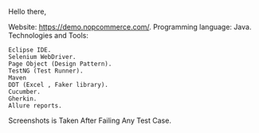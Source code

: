 Hello there, 

Website: https://demo.nopcommerce.com/.
Programming language: Java.
Technologies and Tools:

    Eclipse IDE.
    Selenium WebDriver.
    Page Object (Design Pattern).
    TestNG (Test Runner).
    Maven
    DDT (Excel , Faker library).
    Cucumber. 
    Gherkin.
    Allure reports.
    
Screenshots is Taken After Failing Any Test Case.
